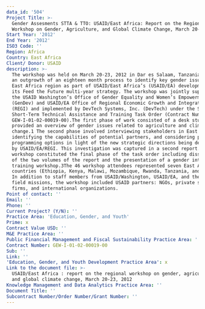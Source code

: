 ```yaml
---
data_id: '504'
Project Title: >-
  Gender Assesments STTA & TTO: USAID/East Africa: Report on the Regional
  Workshop on Gender, Agriculture, and Global Climate Change, March 20-23, 2012
Start Year: '2012'
End Year: '2012'
ISO3 Code: ''
Region: Africa
Country: East Africa
Client/ Donor: USAID
description: >-
  The workshop was held on March 20-23, 2012 in Dar es Salaam, Tanzania. It was
  an outgrowth of an eighteen month process to identify key gender issues in the
  East Africa region as part of USAID/East Africa’s (USAID/EA) development of
  its Feed the Future multi-year strategy. The workshop was jointly supported by
  the USAID Washington’s Office of Gender Equality and Women’s Empowerment
  (GenDev) and USAID/EA Office of Regional Economic Growth and Integration
  (REGI) and implemented by DevTech Systems, Inc. (DevTech) under the Short-
  Short-Term Technical Assistance and Training Task Order (Contract Number
  GEW-I-01-02-00019-00).The first phase of work consisted of a desk study that
  provided an overview of gender issues related to agriculture and climate
  change.1 The second phase involved interviewing stakeholders in East Africa,
  identifying the capabilities of potential partners, and considering possible
  programming options in light of the new strategic directions being developed
  by USAID/EA/REGI. This investigation was captured in a second report.2 The
  workshop constituted the final phase of the task order including dissemination
  of the two volumes of the report and the presentation of a gender integration
  training workshop.3The 46 workshop attendees represented seven East African
  countries (Ethiopia, Kenya, Malawi, Mozambique, Rwanda, Tanzania, and Uganda).
  In addition to staff members from USAID/Washington, USAID/EA, and these seven
  field missions, the workshop included USAID partners: NGOs, private sector
  firms, and international organizations.
Point of contact: ''
Email: ''
Phone: ''
Current Project? (Y/N): ''
Practice Area: 'Education, Gender, and Youth'
Prime: x
Contract Value USD: ''
M&E Practice Area: ''
Public Financial Management and Fiscal Sustainability Practice Area: ''
Contract Number: GEW-I-01-02-00019-00
Sub: ''
Link: ''
'Education, Gender, and Youth Development Practice Area': x
Link to the document file: >-
  USAID/East Africa : report on the regional workshop on gender, agriculture,
  and global climate change, March 20-23, 2012
Knowledge Management and Data Analytics Practice Area: ''
Document Title: ''
Subcontract Number/Order Number/Grant Number: ''
---
```

